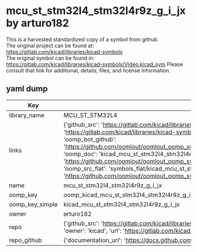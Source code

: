 # mcu_st_stm32l4_stm32l4r9z_g_i_jx by arturo182  
This is a harvested standardized copy of a symbol from github.  
The original project can be found at:  
https://gitlab.com/kicad/libraries/kicad-symbols  
The original symbol can be found in:
https://gitlab.com/kicad/libraries/kicad-symbols/Video.kicad_sym
Please consult that link for additional, details, files, and license information.  
## yaml dump  
| Key | Value |  
| --- | --- |  
| library_name | MCU_ST_STM32L4 |  
| links | {'github_src': 'https://gitlab.com/kicad/libraries/kicad-symbols/Video.kicad_sym', 'github_src_repo': 'https://gitlab.com/kicad/libraries/kicad-symbols', 'oomp_bot': 'kicad_mcu_st_stm32l4_stm32l4r9z_g_i_jx/working', 'oomp_bot_github': 'https://github.com/oomlout/oomlout_oomp_symbol_bot/tree/main/kicad_mcu_st_stm32l4_stm32l4r9z_g_i_jx/working', 'oomp_doc': 'kicad_mcu_st_stm32l4_stm32l4r9z_g_i_jx/working', 'oomp_doc_github': 'https://github.com/oomlout/oomlout_oomp_symbol_doc/tree/main/kicad_mcu_st_stm32l4_stm32l4r9z_g_i_jx/working', 'oomp_src_flat': 'symbols_flat/kicad_mcu_st_stm32l4_stm32l4r9z_g_i_jx/working', 'oomp_src_flat_github': 'https://github.com/oomlout/oomlout_oomp_symbol_src/tree/main/kicad_mcu_st_stm32l4_stm32l4r9z_g_i_jx/working'} |  
| name | mcu_st_stm32l4_stm32l4r9z_g_i_jx |  
| oomp_key | oomp_kicad_mcu_st_stm32l4_stm32l4r9z_g_i_jx |  
| oomp_key_simple | kicad_mcu_st_stm32l4_stm32l4r9z_g_i_jx |  
| owner | arturo182 |  
| repo | {'github_src': 'https://gitlab.com/kicad/libraries/kicad-symbols/Video.kicad_sym', 'name': 'libraries/kicad-symbols', 'owner': 'kicad', 'url': 'https://gitlab.com/kicad/libraries/kicad-symbols'} |  
| repo_github | {'documentation_url': 'https://docs.github.com/rest/repos/repos#get-a-repository', 'message': 'Not Found'} |  

